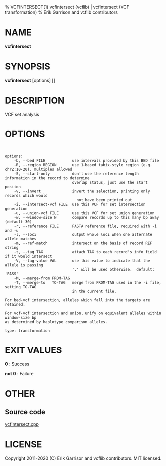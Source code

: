 % VCFINTERSECT(1) vcfintersect (vcflib) | vcfintersect (VCF transformation)
% Erik Garrison and vcflib contributors

# NAME

**vcfintersect**

# SYNOPSIS

**vcfintersect** [options] [<vcf file>]

# DESCRIPTION

VCF set analysis



# OPTIONS

```


options:
    -b, --bed FILE            use intervals provided by this BED file
    -R, --region REGION       use 1-based tabix-style region (e.g. chrZ:10-20), multiples allowed
    -S, --start-only          don't use the reference length information in the record to determine
                              overlap status, just use the start posiion
    -v, --invert              invert the selection, printing only records which would
                                not have been printed out
    -i, --intersect-vcf FILE  use this VCF for set intersection generation
    -u, --union-vcf FILE      use this VCF for set union generation
    -w, --window-size N       compare records up to this many bp away (default 30)
    -r, --reference FILE      FASTA reference file, required with -i and -u
    -l, --loci                output whole loci when one alternate allele matches
    -m, --ref-match           intersect on the basis of record REF string
    -t, --tag TAG             attach TAG to each record's info field if it would intersect
    -V, --tag-value VAL       use this value to indicate that the allele is passing
                              '.' will be used otherwise.  default: 'PASS'
    -M, --merge-from FROM-TAG
    -T, --merge-to   TO-TAG   merge from FROM-TAG used in the -i file, setting TO-TAG
                              in the current file.

For bed-vcf intersection, alleles which fall into the targets are retained.

For vcf-vcf intersection and union, unify on equivalent alleles within window-size bp
as determined by haplotype comparison alleles.

type: transformation

```





# EXIT VALUES

**0**
: Success

**not 0**
: Failure

# OTHER

## Source code

[vcfintersect.cpp](https://github.com/vcflib/vcflib/blob/master/src/vcfintersect.cpp)

# LICENSE

Copyright 2011-2020 (C) Erik Garrison and vcflib contributors. MIT licensed.

<!--
  Created with ./scripts/bin2md.rb scripts/bin2md-template.erb
-->
